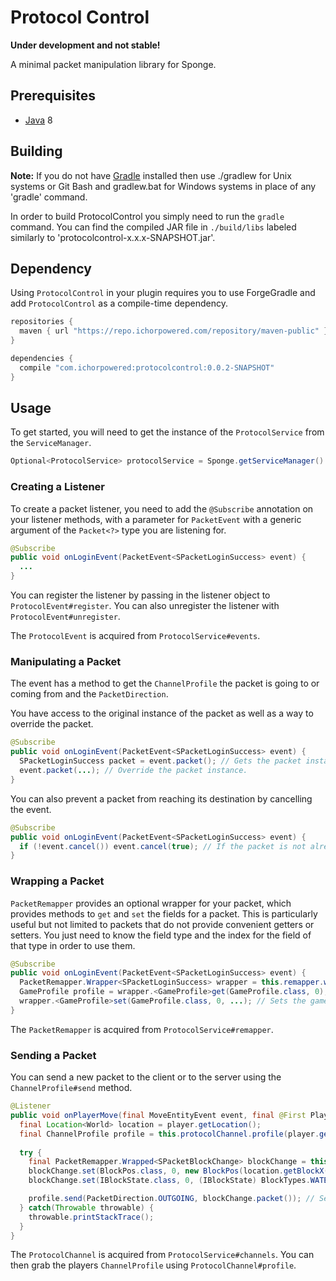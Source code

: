 Protocol Control
================

**Under development and not stable!**

A minimal packet manipulation library for Sponge.

## Prerequisites
* [Java] 8

## Building
__Note:__ If you do not have [Gradle] installed then use ./gradlew for Unix systems or Git Bash and gradlew.bat for Windows systems in place of any 'gradle' command.

In order to build ProtocolControl you simply need to run the `gradle` command. You can find the compiled JAR file in `./build/libs` labeled similarly to 'protocolcontrol-x.x.x-SNAPSHOT.jar'.

## Dependency
Using `ProtocolControl` in your plugin requires you to use ForgeGradle and add `ProtocolControl` as a compile-time dependency.

```gradle
repositories {
  maven { url "https://repo.ichorpowered.com/repository/maven-public" }
}

dependencies {
  compile "com.ichorpowered:protocolcontrol:0.0.2-SNAPSHOT"
}
```

## Usage
To get started, you will need to get the instance of the `ProtocolService` from the `ServiceManager`.

```java
Optional<ProtocolService> protocolService = Sponge.getServiceManager().provide(ProtocolService.class);
```

### Creating a Listener
To create a packet listener, you need to add the `@Subscribe` annotation on your listener methods, with a parameter for `PacketEvent` with a generic argument of the `Packet<?>` type you are listening for.

```java
@Subscribe
public void onLoginEvent(PacketEvent<SPacketLoginSuccess> event) {
  ...
}
```

You can register the listener by passing in the listener object to `ProtocolEvent#register`. You can also unregister the listener with `ProtocolEvent#unregister`.

The `ProtocolEvent` is acquired from `ProtocolService#events`.

### Manipulating a Packet
The event has a method to get the `ChannelProfile` the packet is going to or coming from and the `PacketDirection`.

You have access to the original instance of the packet as well as a way to override the packet.

```java
@Subscribe
public void onLoginEvent(PacketEvent<SPacketLoginSuccess> event) {
  SPacketLoginSuccess packet = event.packet(); // Gets the packet instance.
  event.packet(...); // Override the packet instance.
}
```

You can also prevent a packet from reaching its destination by cancelling the event.

```java
@Subscribe
public void onLoginEvent(PacketEvent<SPacketLoginSuccess> event) {
  if (!event.cancel()) event.cancel(true); // If the packet is not already cancelled, cancel it.
}
```

### Wrapping a Packet
`PacketRemapper` provides an optional wrapper for your packet, which provides methods to `get` and `set` the fields for a packet. This is particularly useful but not limited to packets that do not provide convenient getters or setters. You just need to know the field type and the index for the field of that type in order to use them.

```java
@Subscribe
public void onLoginEvent(PacketEvent<SPacketLoginSuccess> event) {
  PacketRemapper.Wrapper<SPacketLoginSuccess> wrapper = this.remapper.wrap(event.packet());
  GameProfile profile = wrapper.<GameProfile>get(GameProfile.class, 0); // Gets the game profile.
  wrapper.<GameProfile>set(GameProfile.class, 0, ...); // Sets the game profile.
}
```

The `PacketRemapper` is acquired from `ProtocolService#remapper`.

### Sending a Packet
You can send a new packet to the client or to the server using the `ChannelProfile#send` method. 

```java
@Listener
public void onPlayerMove(final MoveEntityEvent event, final @First Player player) {
  final Location<World> location = player.getLocation();
  final ChannelProfile profile = this.protocolChannel.profile(player.getUniqueId());
    
  try {
    final PacketRemapper.Wrapped<SPacketBlockChange> blockChange = this.remapper.wrap(new SPacketBlockChange());
    blockChange.set(BlockPos.class, 0, new BlockPos(location.getBlockX(), location.getBlockY(), location.getBlockZ()));
    blockChange.set(IBlockState.class, 0, (IBlockState) BlockTypes.WATER.getDefaultState());

    profile.send(PacketDirection.OUTGOING, blockChange.packet()); // Sends the block change packet to the client.
  } catch(Throwable throwable) {
    throwable.printStackTrace();
  }
}
```

The `ProtocolChannel` is acquired from `ProtocolService#channels`. You can then grab the players `ChannelProfile` using `ProtocolChannel#profile`.

[Gradle]: https://www.gradle.org/
[Java]: http://www.oracle.com/technetwork/java/javase/downloads/jdk8-downloads-2133151.html
